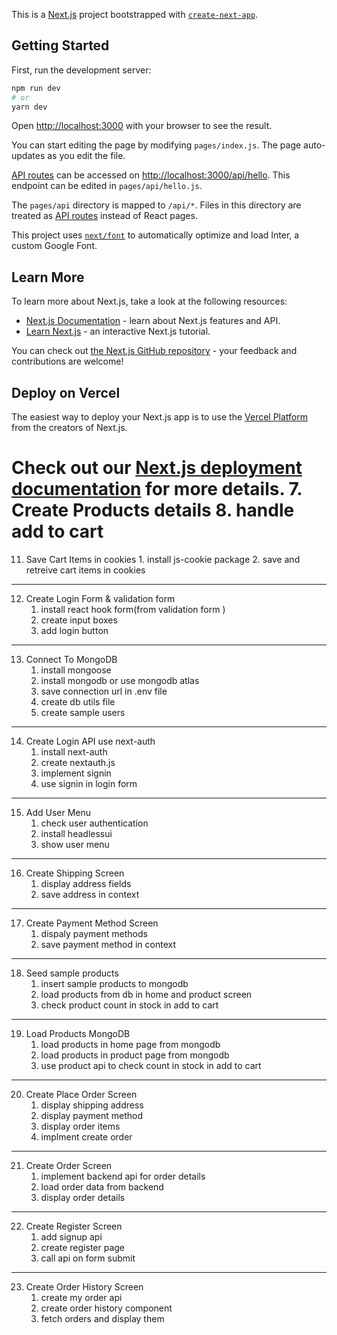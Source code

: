 This is a [Next.js](https://nextjs.org/) project bootstrapped with [`create-next-app`](https://github.com/vercel/next.js/tree/canary/packages/create-next-app).

## Getting Started

First, run the development server:

```bash
npm run dev
# or
yarn dev
```

Open [http://localhost:3000](http://localhost:3000) with your browser to see the result.

You can start editing the page by modifying `pages/index.js`. The page auto-updates as you edit the file.

[API routes](https://nextjs.org/docs/api-routes/introduction) can be accessed on [http://localhost:3000/api/hello](http://localhost:3000/api/hello). This endpoint can be edited in `pages/api/hello.js`.

The `pages/api` directory is mapped to `/api/*`. Files in this directory are treated as [API routes](https://nextjs.org/docs/api-routes/introduction) instead of React pages.

This project uses [`next/font`](https://nextjs.org/docs/basic-features/font-optimization) to automatically optimize and load Inter, a custom Google Font.

## Learn More

To learn more about Next.js, take a look at the following resources:

- [Next.js Documentation](https://nextjs.org/docs) - learn about Next.js features and API.
- [Learn Next.js](https://nextjs.org/learn) - an interactive Next.js tutorial.

You can check out [the Next.js GitHub repository](https://github.com/vercel/next.js/) - your feedback and contributions are welcome!

## Deploy on Vercel

The easiest way to deploy your Next.js app is to use the [Vercel Platform](https://vercel.com/new?utm_medium=default-template&filter=next.js&utm_source=create-next-app&utm_campaign=create-next-app-readme) from the creators of Next.js.

# Check out our [Next.js deployment documentation](https://nextjs.org/docs/deployment) for more details. 7. Create Products details 8. handle add to cart

11. Save Cart Items in cookies 1. install js-cookie package 2. save and retreive cart items in cookies

---

12. Create Login Form & validation form
    1. install react hook form(from validation form )
    2. create input boxes
    3. add login button

---

13. Connect To MongoDB
    1. install mongoose
    2. install mongodb or use mongodb atlas
    3. save connection url in .env file
    4. create db utils file
    5. create sample users

---

14. Create Login API use next-auth
    1. install next-auth
    2. create nextauth.js
    3. implement signin
    4. use signin in login form

---

15. Add User Menu
    1. check user authentication
    2. install headlessui
    3. show user menu

---

16. Create Shipping Screen
    1. display address fields
    2. save address in context

---

17. Create Payment Method Screen
    1. dispaly payment methods
    2. save payment method in context

---

18. Seed sample products
    1. insert sample products to mongodb
    2. load products from db in home and product screen
    3. check product count in stock in add to cart

---

19. Load Products MongoDB
    1. load products in home page from mongodb
    2. load products in product page from mongodb
    3. use product api to check count in stock in add to cart

---

20. Create Place Order Screen
    1. display shipping address
    2. display payment method
    3. display order items
    4. implment create order

---

21. Create Order Screen
    1. implement backend api for order details
    2. load order data from backend
    3. display order details

---

22. Create Register Screen
    1. add signup api
    2. create register page
    3. call api on form submit

---

23. Create Order History Screen
    1. create my order api
    2. create order history component
    3. fetch orders and display them
